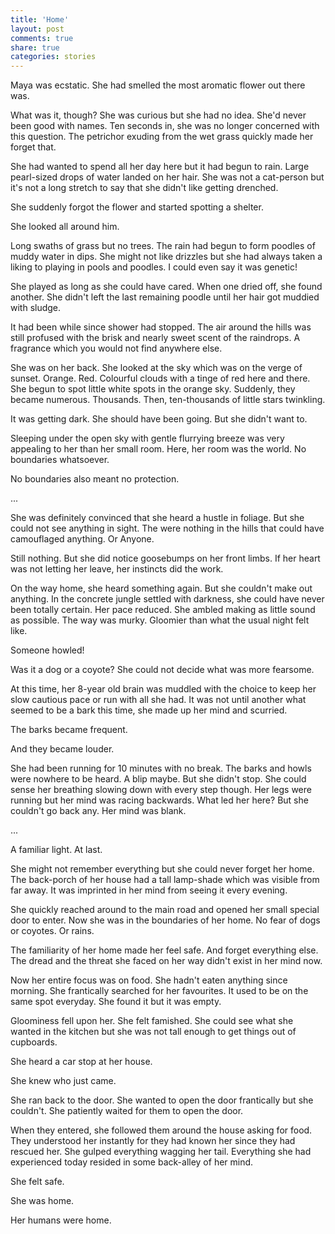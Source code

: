 ```yaml
---
title: 'Home'
layout: post
comments: true
share: true
categories: stories
---
```

Maya was ecstatic. She had smelled the most aromatic flower out there was.

What was it, though? She was curious but she had no idea. She'd never been good with names. Ten seconds in, she was no longer concerned with this question. The petrichor exuding from the wet grass quickly made her forget that.

She had wanted to spend all her day here but it had begun to rain. Large pearl-sized drops of water landed on her hair. She was not a cat-person but it's not a long stretch to say that she didn't like getting drenched.

She suddenly forgot the flower and started spotting a shelter.

She looked all around him.

Long swaths of grass but no trees. The rain had begun to form poodles of muddy water in dips. She might not like drizzles but she had always taken a liking to playing in pools and poodles. I could even say it was genetic!

She played as long as she could have cared. When one dried off, she found another. She didn't left the last remaining poodle until her hair got muddied with sludge.

It had been while since shower had stopped. The air around the hills was still profused with the brisk and nearly sweet scent of the raindrops. A fragrance which you would not find anywhere else.

She was on her back. She looked at the sky which was on the verge of sunset. Orange. Red. Colourful clouds with a tinge of red here and there. She begun to spot little white spots in the orange sky. Suddenly, they became numerous. Thousands. Then, ten-thousands of little stars twinkling.

It was getting dark. She should have been going. But she didn't want to.

Sleeping under the open sky with gentle flurrying breeze was very appealing to her than her small room. Here, her room was the world. No boundaries whatsoever.

No boundaries also meant no protection.

...

She was definitely convinced that she heard a hustle in foliage. But she could not see anything in sight. The were nothing in the hills that could have camouflaged anything. Or Anyone.

Still nothing. But she did notice goosebumps on her front limbs. If her heart was not letting her leave, her instincts did the work.

On the way home, she heard something again. But she couldn't make out anything. In the concrete jungle settled with darkness, she could have never been totally certain. Her pace reduced. She ambled making as little sound as possible. The way was murky. Gloomier than what the usual night felt like.

Someone howled!

Was it a dog or a coyote? She could not decide what was more fearsome.

At this time, her 8-year old brain was muddled with the choice to keep her slow cautious pace or run with all she had. It was not until another what seemed to be a bark this time, she made up her mind and scurried.

The barks became frequent.

And they became louder.

She had been running for 10 minutes with no break. The barks and howls were nowhere to be heard. A blip maybe. But she didn't stop. She could sense her breathing slowing down with every step though. Her legs were running but her mind was racing backwards. What led her here? But she couldn't go back any. Her mind was blank.

...

A familiar light. At last.

She might not remember everything but she could never forget her home. The back-porch of her house had a tall lamp-shade which was visible from far away. It was imprinted in her mind from seeing it every evening.

She quickly reached around to the main road and opened her small special door to enter. Now she was in the boundaries of her home. No fear of dogs or coyotes. Or rains.

The familiarity of her home made her feel safe. And forget everything else. The dread and the threat she faced on her way didn't exist in her mind now.

Now her entire focus was on food. She hadn't eaten anything since morning. She frantically searched for her favourites. It used to be on the same spot everyday. She found it but it was empty.

Gloominess fell upon her. She felt famished. She could see what she wanted in the kitchen but she was not tall enough to get things out of cupboards.

She heard a car stop at her house.

She knew who just came.

She ran back to the door. She wanted to open the door frantically but she couldn't. She patiently waited for them to open the door.

When they entered, she followed them around the house asking for food. They understood her instantly for they had known her since they had rescued her. She gulped everything wagging her tail. Everything she had experienced today resided in some back-alley of her mind.

She felt safe.

She was home.

Her humans were home.
